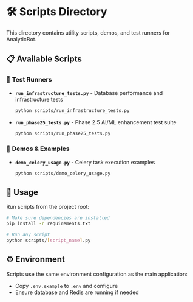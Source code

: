 # 🛠️ Scripts Directory

This directory contains utility scripts, demos, and test runners for AnalyticBot.

## 📋 **Available Scripts**

### 🧪 **Test Runners**
- **`run_infrastructure_tests.py`** - Database performance and infrastructure tests
  ```bash
  python scripts/run_infrastructure_tests.py
  ```

- **`run_phase25_tests.py`** - Phase 2.5 AI/ML enhancement test suite
  ```bash
  python scripts/run_phase25_tests.py
  ```

### 🎯 **Demos & Examples**
- **`demo_celery_usage.py`** - Celery task execution examples
  ```bash
  python scripts/demo_celery_usage.py
  ```

## 🚀 **Usage**

Run scripts from the project root:
```bash
# Make sure dependencies are installed
pip install -r requirements.txt

# Run any script
python scripts/[script_name].py
```

## ⚙️ **Environment**

Scripts use the same environment configuration as the main application:
- Copy `.env.example` to `.env` and configure
- Ensure database and Redis are running if needed
